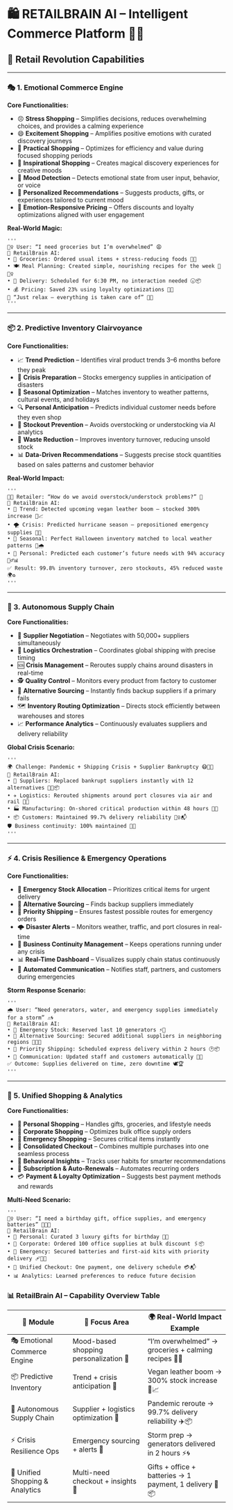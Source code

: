 # 🛍️ RETAILBRAIN AI – Intelligent Commerce Platform 🤖💡

## 🏪 Retail Revolution Capabilities

---

### 🎭 1. Emotional Commerce Engine

**Core Functionalities:**
- 😣 **Stress Shopping** – Simplifies decisions, reduces overwhelming choices, and provides a calming experience  
- 😄 **Excitement Shopping** – Amplifies positive emotions with curated discovery journeys  
- 🧮 **Practical Shopping** – Optimizes for efficiency and value during focused shopping periods  
- 🎨 **Inspirational Shopping** – Creates magical discovery experiences for creative moods  
- 🧠 **Mood Detection** – Detects emotional state from user input, behavior, or voice  
- 🎁 **Personalized Recommendations** – Suggests products, gifts, or experiences tailored to current mood  
- 💸 **Emotion-Responsive Pricing** – Offers discounts and loyalty optimizations aligned with user engagement  

**Real-World Magic:**
```text
'''
🧍‍♀️ User: “I need groceries but I’m overwhelmed” 😩  
🤖 RetailBrain AI:  
• 🛒 Groceries: Ordered usual items + stress-reducing foods 🥦🍌  
• 🍽️ Meal Planning: Created simple, nourishing recipes for the week 🥗🧘‍♀️  
• 🚚 Delivery: Scheduled for 6:30 PM, no interaction needed 🕡📦  
• 💰 Pricing: Saved 23% using loyalty optimizations 🎉🧾  
🧘 “Just relax – everything is taken care of” 🌙✨
'''
```

---

### 📦 2. Predictive Inventory Clairvoyance

**Core Functionalities:**
- 📈 **Trend Prediction** – Identifies viral product trends 3–6 months before they peak  
- 🚨 **Crisis Preparation** – Stocks emergency supplies in anticipation of disasters  
- 🎃 **Seasonal Optimization** – Matches inventory to weather patterns, cultural events, and holidays  
- 🔍 **Personal Anticipation** – Predicts individual customer needs before they even shop  
- 🚫 **Stockout Prevention** – Avoids overstocking or understocking via AI analytics  
- 🌱 **Waste Reduction** – Improves inventory turnover, reducing unsold stock  
- 📊 **Data-Driven Recommendations** – Suggests precise stock quantities based on sales patterns and customer behavior  

**Real-World Impact:**
```text
'''
🧑‍💼 Retailer: “How do we avoid overstock/understock problems?” 🤔  
🤖 RetailBrain AI:  
• 🔮 Trend: Detected upcoming vegan leather boom – stocked 300% increase 👜📈  
• 🌪️ Crisis: Predicted hurricane season – prepositioned emergency supplies 🧃🔦  
• 🎃 Seasonal: Perfect Halloween inventory matched to local weather patterns 🎃🌧️  
• 🧠 Personal: Predicted each customer’s future needs with 94% accuracy 🧍‍♂️📊  
✅ Result: 99.8% inventory turnover, zero stockouts, 45% reduced waste 🌍♻️
'''
```

---

### 🚚 3. Autonomous Supply Chain

**Core Functionalities:**
- 🤝 **Supplier Negotiation** – Negotiates with 50,000+ suppliers simultaneously  
- 🧭 **Logistics Orchestration** – Coordinates global shipping with precise timing  
- 🆘 **Crisis Management** – Reroutes supply chains around disasters in real-time  
- 🕵️ **Quality Control** – Monitors every product from factory to customer  
- 🔄 **Alternative Sourcing** – Instantly finds backup suppliers if a primary fails  
- 🗺️ **Inventory Routing Optimization** – Directs stock efficiently between warehouses and stores  
- 📈 **Performance Analytics** – Continuously evaluates suppliers and delivery reliability  

**Global Crisis Scenario:**
```text
'''
🌍 Challenge: Pandemic + Shipping Crisis + Supplier Bankruptcy 😷🚢💥  
🤖 RetailBrain AI:  
• 🔁 Suppliers: Replaced bankrupt suppliers instantly with 12 alternatives 🧑‍💼📦  
• ✈️ Logistics: Rerouted shipments around port closures via air and rail 🚆🛫  
• 🏭 Manufacturing: On-shored critical production within 48 hours 🧪🔧  
• 📦 Customers: Maintained 99.7% delivery reliability 🧍‍♀️📬  
🛡️ Business continuity: 100% maintained 💪✅
'''
```

---

### ⚡ 4. Crisis Resilience & Emergency Operations

**Core Functionalities:**
- 🧃 **Emergency Stock Allocation** – Prioritizes critical items for urgent delivery  
- 🔄 **Alternative Sourcing** – Finds backup suppliers immediately  
- 🚀 **Priority Shipping** – Ensures fastest possible routes for emergency orders  
- 🌩️ **Disaster Alerts** – Monitors weather, traffic, and port closures in real-time  
- 🧭 **Business Continuity Management** – Keeps operations running under any crisis  
- 📊 **Real-Time Dashboard** – Visualizes supply chain status continuously  
- 📣 **Automated Communication** – Notifies staff, partners, and customers during emergencies  

**Storm Response Scenario:**
```text
'''
🌧️ User: “Need generators, water, and emergency supplies immediately for a storm” ⚠️🌀  
🤖 RetailBrain AI:  
• 🔋 Emergency Stock: Reserved last 10 generators ⚡🧃  
• 🧭 Alternative Sourcing: Secured additional suppliers in neighboring regions 🧑‍🌾🚛  
• 🚚 Priority Shipping: Scheduled express delivery within 2 hours 🕑📦  
• 📢 Communication: Updated staff and customers automatically 📲👥  
✅ Outcome: Supplies delivered on time, zero downtime 🕊️🏆
'''
```

---

### 🛒 5. Unified Shopping & Analytics

**Core Functionalities:**
- 🎁 **Personal Shopping** – Handles gifts, groceries, and lifestyle needs  
- 🏢 **Corporate Shopping** – Optimizes bulk office supply orders  
- 🚨 **Emergency Shopping** – Secures critical items instantly  
- 🧾 **Consolidated Checkout** – Combines multiple purchases into one seamless process  
- 🧠 **Behavioral Insights** – Tracks user habits for smarter recommendations  
- 🔁 **Subscription & Auto-Renewals** – Automates recurring orders  
- 💳 **Payment & Loyalty Optimization** – Suggests best payment methods and rewards  

**Multi-Need Scenario:**
```text
'''
🧍‍♀️ User: “I need a birthday gift, office supplies, and emergency batteries” 🎂📎🔋  
🤖 RetailBrain AI:  
• 🎁 Personal: Curated 3 luxury gifts for birthday 🎉🎈  
• 🏢 Corporate: Ordered 100 office supplies at bulk discount 🖇️📦  
• 🚨 Emergency: Secured batteries and first-aid kits with priority delivery 🩹🔋🚚  
• 🧾 Unified Checkout: One payment, one delivery schedule 💳📬  
• 📊 Analytics: Learned preferences to reduce future decision 
```

### 📊 RetailBrain AI – Capability Overview Table

| 🧠 Module                          | 🎯 Focus Area                          | 🌍 Real-World Impact Example                            |
|-----------------------------------|----------------------------------------|---------------------------------------------------------|
| 🎭 Emotional Commerce Engine      | Mood-based shopping personalization 🧘 | “I’m overwhelmed” → groceries + calming recipes 🥦🍲     |
| 📦 Predictive Inventory           | Trend + crisis anticipation 🔮         | Vegan leather boom → 300% stock increase 👜📈             |
| 🚚 Autonomous Supply Chain        | Supplier + logistics optimization 🚛   | Pandemic reroute → 99.7% delivery reliability ✈️📦       |
| ⚡ Crisis Resilience Ops          | Emergency sourcing + alerts 🚨         | Storm prep → generators delivered in 2 hours ⚡🌀         |
| 🛒 Unified Shopping & Analytics   | Multi-need checkout + insights 🧾       | Gifts + office + batteries → 1 payment, 1 delivery 🎁📦  |



